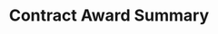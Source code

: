 ---
title: Contract Award Summary

archived_page: no
archived_page_text:
link_to_archived_designs: "/concepts/archived-contract-award-summary"
link_to_active_designs:

category: "Summary Pages:"

headline: Contract Award Summary

copy:
  - text: Below is an idea on how to display data for a specific contract. Please take a look and give us your feedback in the discussion section at the bottom of each tab.

discussion_title: "Discussion suggestions:"

discussion_bullet_points:
- Does the layout and information help you complete your tasks?
- Is there anything that should be removed from the layout?
- Are the labels and terminology appropriate?
- Are the groupings of data sensible?
- What do you like and dislike?

tabs_required: yes

tabs:
  - title: Version 0.2
    url_hash: "#!version-0.2"
    archived_text:
    description: "Key Features:"
    features:
      - description: Visualization of spending
      - description: Visual timeline of the contract activity
      - description: A breakdown of sub-award recipients
    disclaimer_text: <a class="usa-cta external-link" href='http://my36m8.axshare.com/#g=1&p=contract_award_summary_v1&c=1' target="_blank">View an interactive version of the below image</a>
    image: "/assets/img/Contract-Award-Summary_06.30.2016.jpg"
    image_alt_text: This image displays the contract award summary wireframe. Across the top are three boxes, displaying the Award ID, the Total Award Amount, and the Period of Performance for the individual contract. In the left section are details on the Recipient, including the Recipient Name, address, DUNS, and type of recipient. Below this section are the details about the sub-recipients of the contract and other awards received by the recipient. To the right is a box with the Award Details, including the Awarding and Funding agencies, the appropriation account, the spending type, the contract type, NAICs and PS codes.  Below this box is a nested pie chart showing total award amount, the amount funded and the amount spent.  Across the bottom is a timeline of the transactions and the sub-awards.
    below_image_content:
    disqus_identifier: 97847241
    disqus_url: "https://openbeta.usaspending.com/concepts/contract-award-summary#!version-0.2"

no_tabs: 
  - archived_text:
    description:
    features:
      - description:
    disclaimer_text:
    image:
    image_alt_text:
    below_image_content:
    disqus_identifier:
    disqus_url:

---